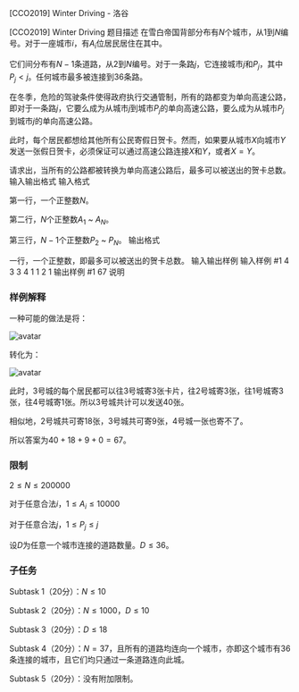 



[CCO2019] Winter Driving - 洛谷














[CCO2019] Winter Driving
题目描述
在雪白帝国背部分布有$N$个城市，从$1$到$N$编号。对于一座城市$i$，有$A_i$位居民居住在其中。

它们间分布有$N-1$条道路，从$2$到$N$编号。对于一条路$j$，它连接城市$j$和$P_j$，其中$P_j \lt j$。任何城市最多被连接到36条路。

在冬季，危险的驾驶条件使得政府执行交通管制，所有的路都变为单向高速公路，即对于一条路$j$，它要么成为从城市$j$到城市$P_j$的单向高速公路，要么成为从城市$P_j$到城市$j$的单向高速公路。

此时，每个居民都想给其他所有公民寄假日贺卡。然而，如果要从城市$X$向城市$Y$发送一张假日贺卡，必须保证可以通过高速公路连接$X$和$Y$，或者$X=Y$。

请求出，当所有的公路都被转换为单向高速公路后，最多可以被送出的贺卡总数。
输入输出格式
输入格式

第一行，一个正整数$N$。

第二行，$N$个正整数$A_1$ ~ $A_N$。

第三行，$N-1$个正整数$P_2$ ~ $P_N$。
输出格式

一行，一个正整数，即最多可以被送出的贺卡总数。
输入输出样例
输入样例 #1
4
3 3 4 1
1 2 1
输出样例 #1
67
说明
### 样例解释

一种可能的做法是将：

![avatar](https://s2.ax1x.com/2019/08/29/mq4eat.png)

转化为：

![avatar](https://s2.ax1x.com/2019/08/29/mq5jtx.png)

此时，3号城的每个居民都可以往3号城寄3张卡片，往2号城寄3张，往1号城寄3张，往4号城寄1张。所以3号城共计可以发送40张。

相似地，2号城共可寄18张，3号城共可寄9张，4号城一张也寄不了。

所以答案为$40+18+9+0=67$。

### 限制

$2 \le N \le 200 000$

对于任意合法$i$，$1 \le A_i \le 10 000$

对于任意合法$j$，$1 \le P_j \le j$

设$D$为任意一个城市连接的道路数量。$D \le 36$。

### 子任务

Subtask 1（20分）：$N \le 10$

Subtask 2（20分）：$N \le 1000$，$D \le 10$

Subtask 3（20分）：$D \le 18$

Subtask 4（20分）：$N=37$，且所有的道路均连向一个城市，亦即这个城市有36条连接的城市，且它们均只通过一条道路连向此城。

Subtask 5（20分）：没有附加限制。






